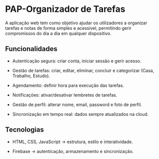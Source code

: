 # PAP-Organizador de Tarefas
A aplicação web tem como objetivo ajudar os utilizadores a organizar tarefas e notas de forma simples e acessível, permitindo gerir compromissos do dia a dia em qualquer dispositivo.

## Funcionalidades

- Autenticação segura: criar conta, iniciar sessão e gerir acesso.

- Gestão de tarefas: criar, editar, eliminar, concluir e categorizar (Casa, Trabalho, Estudo).

- Agendamento: definir hora para execução das tarefas.

- Notificações: ativar/desativar lembretes de tarefas.

- Gestão de perfil: alterar nome, email, password e foto de perfil.

- Sincronização em tempo real: dados sempre atualizados na cloud.

## Tecnologias

- HTML, CSS, JavaScript → estrutura, estilo e interatividade.

- Firebase → autenticação, armazenamento e sincronização.
